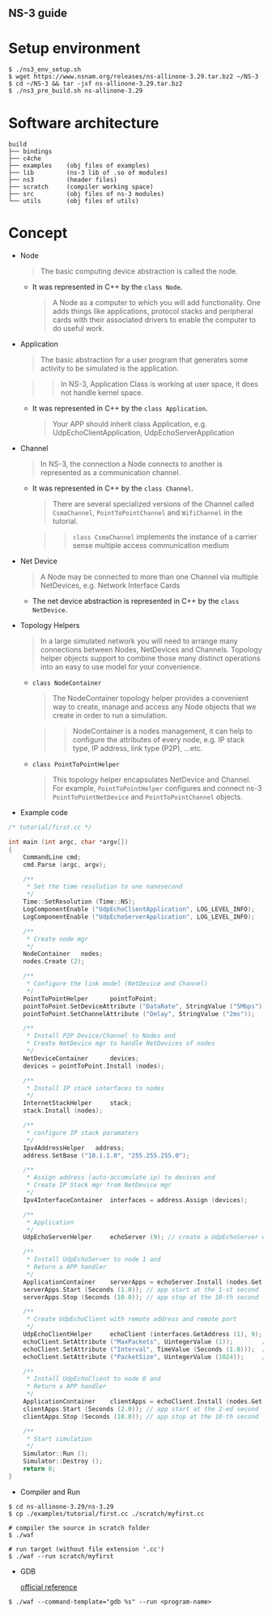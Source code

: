 NS-3 guide
---

# Setup environment
```
$ ./ns3_env_setup.sh
$ wget https://www.nsnam.org/releases/ns-allinone-3.29.tar.bz2 ~/NS-3
$ cd ~/NS-3 && tar -jxf ns-allinone-3.29.tar.bz2
$ ./ns3_pre_build.sh ns-allinone-3.29
```

# Software architecture
```
build
├── bindings
├── c4che
├── examples    (obj files of examples)
├── lib         (ns-3 lib of .so of modules)
├── ns3         (header files)
├── scratch     (compiler working space)
├── src         (obj files of ns-3 modules)
└── utils       (obj files of utils)
```


# Concept

+ Node
    > The basic computing device abstraction is called the node.

    - It was represented in C++ by the `class Node`.
        > A Node as a computer to which you will add functionality.
        One adds things like applications, protocol stacks and peripheral cards
        with their associated drivers to enable the computer to do useful work.

+ Application
    > The basic abstraction for a user program that generates some activity to be simulated is the application.

    >> In NS-3, Application Class is working at user space, it does not handle kernel space.

    - It was represented in C++ by the `class Application`.
        > Your APP should inherit class Application, e.g. UdpEchoClientApplication, UdpEchoServerApplication

+ Channel
    > In NS-3, the connection a Node connects to another is represented as a communication channel.

    - It was represented in C++ by the `class Channel`.
        > There are several specialized versions of the Channel
        called `CsmaChannel`, `PointToPointChannel` and `WifiChannel` in the tutorial.

        >> `class CsmaChannel` implements the instance of a carrier sense multiple access communication medium


+ Net Device
    > A Node may be connected to more than one Channel via multiple NetDevices, e.g. Network Interface Cards

    - The net device abstraction is represented in C++ by the `class NetDevice`.

+ Topology Helpers
    > In a large simulated network you will need to arrange many connections between Nodes, NetDevices and Channels.
    Topology helper objects support to combine those many distinct operations into an easy to use model for your convenience.

    - `class NodeContainer`
        > The NodeContainer topology helper provides a convenient way to create,
        manage and access any Node objects that we create in order to run a simulation.

        >> NodeContainer is a nodes management, it can help to configure the attributes of every node,
        e.g. IP stack type, IP address, link type (P2P), ...etc.

    - `class PointToPointHelper`
        > This topology helper encapsulates NetDevice and Channel.
        For example, `PointToPointHelper` configures and connect ns-3
        `PointToPointNetDevice` and `PointToPointChannel` objects.


+ Example code

```cc
/* tutorial/first.cc */

int main (int argc, char *argv[])
{
    CommandLine cmd;
    cmd.Parse (argc, argv);

    /**
     * Set the time resolution to one nanosecond
     */
    Time::SetResolution (Time::NS);
    LogComponentEnable ("UdpEchoClientApplication", LOG_LEVEL_INFO);
    LogComponentEnable ("UdpEchoServerApplication", LOG_LEVEL_INFO);

    /**
     * Create node mgr
     */
    NodeContainer   nodes;
    nodes.Create (2);

    /**
     * Configure the link model (NetDevice and Channel)
     */
    PointToPointHelper      pointToPoint;
    pointToPoint.SetDeviceAttribute ("DataRate", StringValue ("5Mbps"));
    pointToPoint.SetChannelAttribute ("Delay", StringValue ("2ms"));

    /**
     * Install P2P Device/Channel to Nodes and
     * Create NetDevice mgr to handle NetDevices of nodes
     */
    NetDeviceContainer      devices;
    devices = pointToPoint.Install (nodes);

    /**
     * Install IP stack interfaces to nodes
     */
    InternetStackHelper     stack;
    stack.Install (nodes);

    /**
     * configure IP stack paramaters
     */
    Ipv4AddressHelper   address;
    address.SetBase ("10.1.1.0", "255.255.255.0");

    /**
     * Assign address (auto-accumulate ip) to devices and
     * Create IP Stack mgr from NetDevice mgr
     */
    Ipv4InterfaceContainer  interfaces = address.Assign (devices);

    /**
     * Application
     */
    UdpEchoServerHelper     echoServer (9); // create a UdpEchoServer with port 9

    /**
     * Install UdpEchoServer to node 1 and
     * Return a APP handler
     */
    ApplicationContainer    serverApps = echoServer.Install (nodes.Get (1));
    serverApps.Start (Seconds (1.0)); // app start at the 1-st second
    serverApps.Stop (Seconds (10.0)); // app stop at the 10-th second

    /**
     * Create UdpEchoClient with remote address and remote port
     */
    UdpEchoClientHelper     echoClient (interfaces.GetAddress (1), 9);
    echoClient.SetAttribute ("MaxPackets", UintegerValue (1));        // set client attributes
    echoClient.SetAttribute ("Interval", TimeValue (Seconds (1.0)));  // set client attributes
    echoClient.SetAttribute ("PacketSize", UintegerValue (1024));     // set client attributes

    /**
     * Install UdpEchoClient to node 0 and
     * Return a APP handler
     */
    ApplicationContainer    clientApps = echoClient.Install (nodes.Get (0));
    clientApps.Start (Seconds (2.0)); // app start at the 2-ed second
    clientApps.Stop (Seconds (10.0)); // app stop at the 10-th second

    /**
     * Start simulation
     */
    Simulator::Run ();
    Simulator::Destroy ();
    return 0;
}

```

+ Compiler and Run

```shell
$ cd ns-allinone-3.29/ns-3.29
$ cp ./examples/tutorial/first.cc ./scratch/myfirst.cc

# compiler the source in scratch folder
$ ./waf

# run target (without file extension '.cc')
$ ./waf --run scratch/myfirst
```

+ GDB

    [official reference](https://www.nsnam.org/wiki/HOWTO_use_gdb_to_debug_program_errors)

```shell
$ ./waf --command-template="gdb %s" --run <program-name>
```


